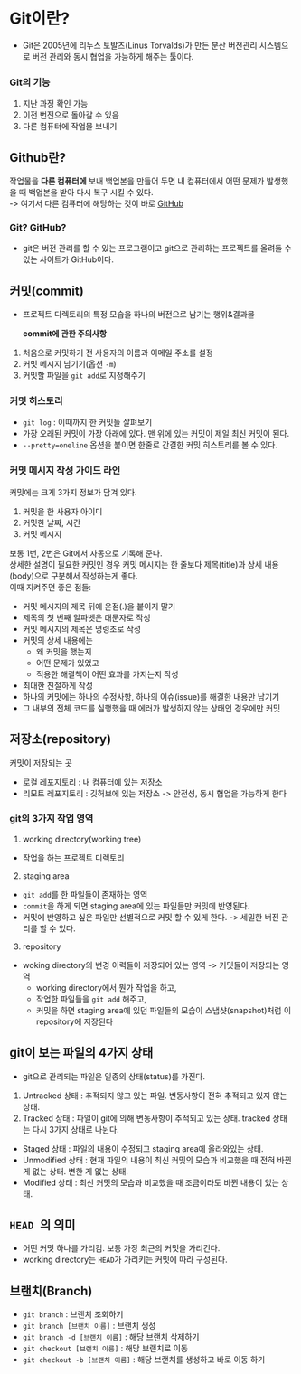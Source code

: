 # Git이란?

- Git은 2005년에 리누스 토발즈(Linus Torvalds)가 만든 분산 버전관리 시스템으로 버전 관리와 동시 협업을 가능하게 해주는 툴이다.

### Git의 기능

1. 지난 과정 확인 가능
2. 이전 번전으로 돌아갈 수 있음
3. 다른 컴퓨터에 작업물 보내기

## Github란?

작업물을 <b>다른 컴퓨터에</b> 보내 백업본을 만들어 두면 내 컴퓨터에서 어떤 문제가 발생했을 때 백업본을 받아 다시 복구 시킬 수 있다.  
-> 여기서 다른 컴퓨터에 해당하는 것이 바로 <u>GitHub</u>

### Git? GitHub?

- git은 버전 관리를 할 수 있는 프로그램이고 git으로 관리하는 프로젝트를 올려둘 수 있는 사이트가 GitHub이다.

## 커밋(commit)

- 프로젝트 디렉토리의 특정 모습을 하나의 버전으로 남기는 행위&결과물

  <b>commit에 관한 주의사항</b>

1. 처음으로 커밋하기 전 사용자의 이름과 이메일 주소를 설정
2. 커밋 메시지 남기기(옵션 `-m`)
3. 커밋할 파일을 `git add`로 지정해주기

### 커밋 히스토리

- `git log` : 이때까지 한 커밋들 살펴보기
- 가장 오래된 커밋이 가장 아래에 있다. 맨 위에 있는 커밋이 제일 최신 커밋이 된다.
- `--pretty=oneline` 옵션을 붙이면 한줄로 간결한 커밋 히스토리를 볼 수 있다.

### 커밋 메시지 작성 가이드 라인

커밋에는 크게 3가지 정보가 담겨 있다.

1. 커밋을 한 사용자 아이디
2. 커밋한 날짜, 시간
3. 커밋 메시지

보통 1번, 2번은 Git에서 자동으로 기록해 준다.  
상세한 설명이 필요한 커밋인 경우 커밋 메시지는 한 줄보다 제목(title)과 상세 내용(body)으로 구분해서 작성하는게 좋다.  
이때 지켜주면 좋은 점들:

- 커밋 메시지의 제목 뒤에 온점(.)을 붙이지 말기
- 제목의 첫 번째 알파벳은 대문자로 작성
- 커밋 메시지의 제목은 명령조로 작성
- 커밋의 상세 내용에는
  - 왜 커밋을 했는지
  - 어떤 문제가 있었고
  - 적용한 해결책이 어떤 효과를 가지는지 작성
- 최대한 친절하게 작성
- 하나의 커밋에는 하나의 수정사항, 하나의 이슈(issue)를 해결한 내용만 남기기
- 그 내부의 전체 코드를 실행했을 때 에러가 발생하지 않는 상태인 경우에만 커밋

## 저장소(repository)

커밋이 저장되는 곳

- 로컬 레포지토리 : 내 컴퓨터에 있는 저장소
- 리모트 레포지토리 : 깃허브에 있는 저장소 -> 안전성, 동시 협업을 가능하게 한다

### git의 3가지 작업 영역

1. working directory(working tree)

- 작업을 하는 프로젝트 디렉토리

2. staging area

- `git add`를 한 파일들이 존재하는 영역
- `commit`을 하게 되면 staging area에 있는 파일들만 커밋에 반영된다.
- 커밋에 반영하고 싶은 파일만 선별적으로 커밋 할 수 있게 한다. -> 세밀한 버전 관리를 할 수 있다.

3. repository

- woking directory의 변경 이력들이 저장되어 있는 영역 -> 커밋들이 저장되는 영역
  - working directory에서 뭔가 작업을 하고,
  - 작업한 파일들을 `git add` 해주고,
  - 커밋을 하면 staging area에 있던 파일들의 모습이 스냅샷(snapshot)처럼 이 repository에 저장된다

## git이 보는 파일의 4가지 상태

- git으로 관리되는 파일은 일종의 상태(status)를 가진다.

1. Untracked 상태 : 추적되지 않고 있는 파일. 변동사항이 전혀 추적되고 있지 않는 상태.
2. Tracked 상태 : 파일이 git에 의해 변동사항이 추적되고 있는 상태. tracked 상태는 다시 3가지 상태로 나뉜다.

- Staged 상태 : 파일의 내용이 수정되고 staging area에 올라와있는 상태.
- Unmodified 상태 : 현재 파일의 내용이 최신 커밋의 모습과 비교했을 때 전혀 바뀐 게 없는 상태. 변한 게 없는 상태.
- Modified 상태 : 최신 커밋의 모습과 비교했을 때 조금이라도 바뀐 내용이 있는 상태.

## `HEAD `의 의미

- 어떤 커밋 하나를 가리킴. 보통 가장 최근의 커밋을 가리킨다.
- working directory는 `HEAD`가 가리키는 커밋에 따라 구성된다.

## 브랜치(Branch)

- `git branch` : 브랜치 조회하기
- `git branch [브랜치 이름]` : 브랜치 생성
- `git branch -d [브랜치 이름]` : 해당 브랜치 삭제하기
- `git checkout [브랜치 이름]` : 해당 브랜치로 이동
- `git checkout -b [브랜치 이름]` : 해당 브랜치를 생성하고 바로 이동 하기
